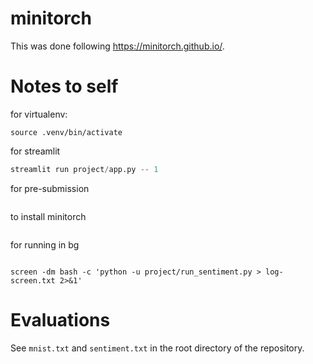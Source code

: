 # minitorch

This was done following https://minitorch.github.io/. 

# Notes to self

for virtualenv:

```python3.12 -m venv .venv
source .venv/bin/activate
```

for streamlit
```python -m pip install -Ue .
streamlit run project/app.py -- 1
```

for pre-submission
```pre-commit run --all
```

to install minitorch
```pip install -e .
```

for running in bg
```screen -dm bash -c 'python -u project/run_mnist_multiclass.py > log-screen.txt 2>&1'
```

```
screen -dm bash -c 'python -u project/run_sentiment.py > log-screen.txt 2>&1'
```


# Evaluations

See `mnist.txt` and `sentiment.txt` in the root directory of the repository.
